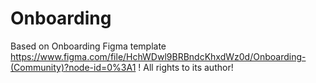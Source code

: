 # Onboarding
Based on Onboarding Figma template https://www.figma.com/file/HchWDwl9BRBndcKhxdWz0d/Onboarding-(Community)?node-id=0%3A1 ! All rights to its author! 

